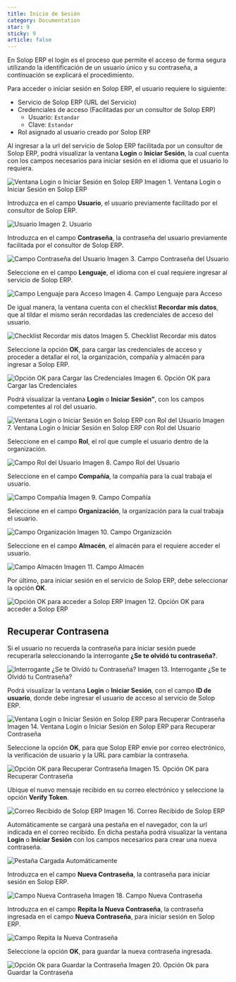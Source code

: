 ```yaml
---
title: Inicio de Sesión
category: Documentation
star: 9
sticky: 9
article: false
---
```


En Solop ERP el login es el proceso que permite el acceso de forma segura utilizando la identificación de un usuario único y su contraseña, a continuación se explicará el procedimiento.

Para acceder o iniciar sesión en Solop ERP, el usuario requiere lo siguiente:

- Servicio de Solop ERP (URL del Servicio)
- Credenciales de acceso (Facilitadas por un consultor de Solop ERP)
  - Usuario: `Estandar`
  - Clave: `Estandar`
- Rol asignado al usuario creado por Solop ERP

Al ingresar a la url del servicio de Solop ERP facilitada por un consultor de Solop ERP, podrá visualizar la ventana **Login** o **Iniciar Sesión**, la cual cuenta con los campos necesarios para iniciar sesión en el idioma que el usuario lo requiera.

![Ventana Login o Iniciar Sesión en Solop ERP](/assets/img/docs/basic-rules/bar-login-login.png)
Imagen 1. Ventana Login o Iniciar Sesión en Solop ERP

Introduzca en el campo **Usuario**, el usuario previamente facilitado por el consultor de Solop ERP.

![Usuario](/assets/img/docs/basic-rules/bar-login-user.png)
Imagen 2. Usuario

Introduzca en el campo **Contraseña**, la contraseña del usuario previamente facilitada por el consultor de Solop ERP.

![Campo Contraseña del Usuario](/assets/img/docs/basic-rules/bar-login-password.png)
Imagen 3. Campo Contraseña del Usuario

Seleccione en el campo **Lenguaje**, el idioma con el cual requiere ingresar al servicio de Solop ERP.

![Campo Lenguaje para Acceso](/assets/img/docs/basic-rules/bar-login-language.png)
Imagen 4. Campo Lenguaje para Acceso

De igual manera, la ventana cuenta con el checklist **Recordar mis datos**, que al tildar el mismo serán recordadas las credenciales de acceso del usuario.

![Checklist Recordar mis datos](/assets/img/docs/basic-rules/bar-login-checklist.png)
Imagen 5. Checklist Recordar mis datos

Seleccione la opción **OK**, para cargar las credenciales de acceso y proceder a detallar el rol, la organización, compañía y almacén para ingresar a Solop ERP.

![Opción OK para Cargar las Credenciales](/assets/img/docs/basic-rules/bar-login-ok.png)
Imagen 6. Opción OK para Cargar las Credenciales

Podrá visualizar la ventana **Login** o **Iniciar Sesión”**, con los campos competentes al rol del usuario.

![Ventana Login o Iniciar Sesión en Solop ERP con Rol del Usuario](/assets/img/docs/basic-rules/bar-login-session.png)
Imagen 7. Ventana Login o Iniciar Sesión en Solop ERP con Rol del Usuario

Seleccione en el campo **Rol**, el rol que cumple el usuario dentro de la organización.

![Campo Rol del Usuario](/assets/img/docs/basic-rules/bar-login-rol.png)
Imagen 8. Campo Rol del Usuario

Seleccione en el campo **Compañía**, la compañía para la cual trabaja el usuario.

![Campo Compañía](/assets/img/docs/basic-rules/bar-login-company.png)
Imagen 9. Campo Compañía

Seleccione en el campo **Organización**, la organización para la cual trabaja el usuario.

![Campo Organización](/assets/img/docs/basic-rules/bar-login-organization.png)
Imagen 10. Campo Organización

Seleccione en el campo **Almacén**, el almacén para el requiere acceder el usuario.

![Campo Almacén](/assets/img/docs/basic-rules/bar-login-store.png)
Imagen 11. Campo Almacén

Por último, para iniciar sesión en el servicio de Solop ERP, debe seleccionar la opción **OK**.

![Opción OK para acceder a Solop ERP](/assets/img/docs/basic-rules/bar-login-ok-2.png)
Imagen 12. Opción OK para acceder a Solop ERP

## Recuperar Contrasena

Si el usuario no recuerda la contraseña para iniciar sesión puede recuperarla seleccionando la interrogante **¿Se te olvidó tu contraseña?**.

![Interrogante ¿Se te Olvidó tu Contraseña?](/assets/img/docs/basic-rules/bar-login-recover.png)
Imagen 13. Interrogante ¿Se te Olvidó tu Contraseña?

Podrá visualizar la ventana **Login** o **Iniciar Sesión**, con el campo **ID de usuario**, donde debe ingresar el usuario de acceso al servicio de Solop ERP.

![Ventana Login o Iniciar Sesión en Solop ERP para Recuperar Contraseña](/assets/img/docs/basic-rules/bar-login-id.png)
Imagen 14. Ventana Login o Iniciar Sesión en Solop ERP para Recuperar Contraseña

Seleccione la opción **OK**, para que Solop ERP envie por correo electrónico, la verificación de usuario y la URL para cambiar la contraseña.

![Opción OK para Recuperar Contraseña](/assets/img/docs/basic-rules/bar-login-ok-3.png)
Imagen 15. Opción OK para Recuperar Contraseña

Ubique el nuevo mensaje recibido en su correo electrónico y seleccione la opción **Verify Token**.

![Correo Recibido de Solop ERP](/assets/img/docs/basic-rules/bar-login-verify.png)
Imagen 16. Correo Recibido de Solop ERP

Automáticamente se cargará una pestaña en el navegador, con la url indicada en el correo recibido. En dicha pestaña podrá visualizar la ventana **Login** o **Iniciar Sesión** con los campos necesarios para crear una nueva contraseña.

![Pestaña Cargada Automáticamente](/assets/img/docs/basic-rules/bar-login-eyelash.png)

Introduzca en el campo **Nueva Contraseña**, la contraseña para iniciar sesión en Solop ERP.

![Campo Nueva Contraseña](/assets/img/docs/basic-rules/bar-login-new.png)
Imagen 18. Campo Nueva Contraseña

Introduzca en el campo **Repita la Nueva Contraseña**, la contraseña ingresada en el campo **Nueva Contraseña**, para iniciar sesión en Solop ERP.

![Campo Repita la Nueva Contraseña](/assets/img/docs/basic-rules/bar-login-repeat.png)

Seleccione la opción **OK**, para guardar la nueva contraseña ingresada.

![Opción Ok para Guardar la Contraseña](/assets/img/docs/basic-rules/bar-login-ok-4.png)
Imagen 20. Opción Ok para Guardar la Contraseña
